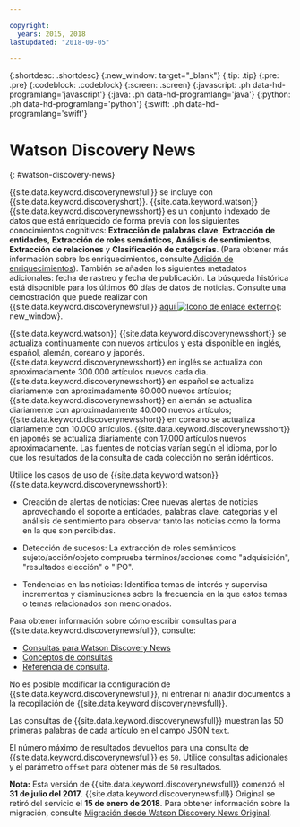 ```yaml
---

copyright:
  years: 2015, 2018
lastupdated: "2018-09-05"

---
```


{:shortdesc: .shortdesc}
{:new_window: target="_blank"}
{:tip: .tip}
{:pre: .pre}
{:codeblock: .codeblock}
{:screen: .screen}
{:javascript: .ph data-hd-programlang='javascript'}
{:java: .ph data-hd-programlang='java'}
{:python: .ph data-hd-programlang='python'}
{:swift: .ph data-hd-programlang='swift'}

# Watson Discovery News
{: #watson-discovery-news}

{{site.data.keyword.discoverynewsfull}} se incluye con {{site.data.keyword.discoveryshort}}. {{site.data.keyword.watson}} {{site.data.keyword.discoverynewsshort}} es un conjunto indexado de datos que está enriquecido de forma previa con los siguientes conocimientos cognitivos: **Extracción de palabras clave**, **Extracción de entidades**, **Extracción de roles semánticos**, **Análisis de sentimientos**, **Extracción de relaciones** y **Clasificación de categorías**. (Para obtener más información sobre los enriquecimientos, consulte [Adición de enriquecimientos](building.html#adding-enrichments)). También se añaden los siguientes metadatos adicionales: fecha de rastreo y fecha de publicación. La búsqueda histórica está disponible para los últimos 60 días de datos de noticias. Consulte una demostración que puede realizar con {{site.data.keyword.discoverynewsfull}} [aquí ![Icono de enlace externo](../../icons/launch-glyph.svg "Icono de enlace externo")](https://discovery-news-demo.ng.bluemix.net/){: new_window}.

{{site.data.keyword.watson}} {{site.data.keyword.discoverynewsshort}} se actualiza continuamente con nuevos artículos y está disponible en inglés, español, alemán, coreano y japonés. {{site.data.keyword.discoverynewsshort}} en inglés se actualiza con aproximadamente 300.000 artículos nuevos cada día. {{site.data.keyword.discoverynewsshort}} en español se actualiza diariamente con aproximadamente 60.000 nuevos artículos; {{site.data.keyword.discoverynewsshort}} en alemán se actualiza diariamente con aproximadamente 40.000 nuevos artículos; {{site.data.keyword.discoverynewsshort}} en coreano se actualiza diariamente con 10.000 artículos. {{site.data.keyword.discoverynewsshort}} en japonés se actualiza diariamente con 17.000 artículos nuevos aproximadamente. Las fuentes de noticias varían según el idioma, por lo que los resultados de la consulta de cada colección no serán idénticos.

Utilice los casos de uso de {{site.data.keyword.watson}} {{site.data.keyword.discoverynewsshort}}:

- Creación de alertas de noticias: Cree nuevas alertas de noticias aprovechando el soporte a entidades, palabras clave, categorías y el análisis de sentimiento para observar tanto las noticias como la forma en la que son percibidas.

- Detección de sucesos: La extracción de roles semánticos sujeto/acción/objeto comprueba términos/acciones como "adquisición", "resultados elección" o "IPO".

- Tendencias en las noticias: Identifica temas de interés y supervisa incrementos y disminuciones sobre la frecuencia en la que estos temas o temas relacionados son mencionados.

Para obtener información sobre cómo escribir consultas para {{site.data.keyword.discoverynewsfull}}, consulte:
- [Consultas para Watson Discovery News](/docs/services/discovery/using.html#querying-news)
- [Conceptos de consultas](/docs/services/discovery/using.html)
- [Referencia de consulta](/docs/services/discovery/query-reference.html).

No es posible modificar la configuración de {{site.data.keyword.discoverynewsfull}}, ni entrenar ni añadir documentos a la recopilación de {{site.data.keyword.discoverynewsfull}}.

Las consultas de {{site.data.keyword.discoverynewsfull}} muestran las 50 primeras palabras de cada artículo en el campo JSON `text`.

El número máximo de resultados devueltos para una consulta de {{site.data.keyword.discoverynewsfull}} es `50`. Utilice consultas adicionales y el parámetro `offset` para obtener más de `50` resultados.

**Nota:** Esta versión de {{site.data.keyword.discoverynewsfull}} comenzó el **31 de julio del 2017**. {{site.data.keyword.discoverynewsfull}} Original se retiró del servicio el **15 de enero de 2018**. Para obtener información sobre la migración, consulte [Migración desde Watson Discovery News Original](/docs/services/discovery/migrate-bwdn.html).
